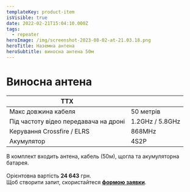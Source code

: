 ```yaml
---
templateKey: product-item
isVisible: true
date: 2022-02-21T15:04:10.000Z
tags:
  - repeater
heroImage: /img/screenshot-2023-08-02-at-21.03.18.png
heroTitle: Наземна антена
heroSubtitle: виносна антена 50м
---
```

# Виносна антена

| ТТХ                                   |                 |
| ------------------------------------- | --------------- |
| Макс довжина кабеля                   | 50 метрів       |
| Під частоту відео передавача на дроні | 1.2GHz / 5.8GHz |
| Керування Crossfire / ELRS            | 8﻿68MHz         |
| Акумулятор                            | 4S2P            |

В комплект входить антена, кабель (50м), щогла та акумуляторна батарея.  \
\
Орієнтовна вартість **24 643** грн. \
Щоб створити запит, скористайтеся <a href="https://docs.google.com/forms/d/e/1FAIpQLSflTILqQ9CENT9xGsnn4Ke6l-D-2m2yaclV2jH2pzXmjGk51w/viewform" target="_blank" rel="noopener noreferrer">**формою заявки**</a>. 

